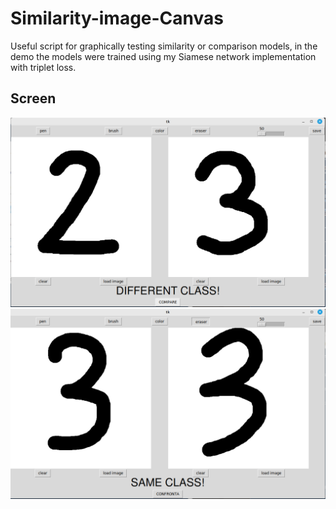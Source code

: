 # Similarity-image-Canvas
Useful script for graphically testing similarity or comparison models, in the demo the models were trained using my Siamese network implementation with triplet loss.
## Screen
![](demo1.png)
![](demo2.png)
